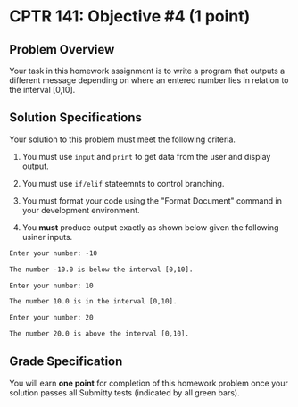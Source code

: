 # CPTR 141: Objective #4 (1 point)

## Problem Overview

Your task in this homework assignment is to write a program that outputs a different message depending on where an entered number lies in relation to the interval [0,10].


## Solution Specifications

Your solution to this problem must meet the following criteria.

1. You must use `input` and `print` to get data from the user and display output.

2. You must use `if/elif` stateemnts to control branching.

3. You must format your code using the "Format Document" command in your development environment.

4. You **must** produce output exactly as shown below given the following usiner inputs.

```html
Enter your number: -10

The number -10.0 is below the interval [0,10].
```

```html
Enter your number: 10

The number 10.0 is in the interval [0,10].
```

```html
Enter your number: 20

The number 20.0 is above the interval [0,10].
```

## Grade Specification

You will earn **one point** for completion of this homework problem once your solution passes all Submitty tests (indicated by all green bars).

